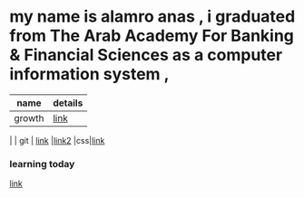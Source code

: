 # my name is alamro anas , i graduated from The Arab Academy For Banking & Financial Sciences as a computer information system , 


| name     | details |
| ----------- | ----------- |
|    growth  | [link](https://alamroanas.github.io/reading-notes/read02)|[link2](https://alamroanas.github.io/reading-notes/read01)| 
 |
| git | [link](https://alamroanas.github.io/reading-notes/read04)        |[link2](https://alamroanas.github.io/reading-notes/read03) 
|css|[link](https://alamroanas.github.io/reading-notes/read06)

### learning today

[link](https://alamroanas.github.io/reading-notes/read05)